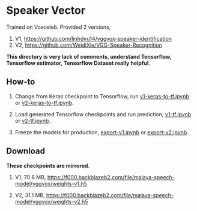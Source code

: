 # Speaker Vector

Trained on Voxceleb. Provided 2 versions, 

1. V1, https://github.com/linhdvu14/vggvox-speaker-identification
2. V2, https://github.com/WeidiXie/VGG-Speaker-Recognition

**This directory is very lack of comments, understand Tensorflow, Tensorflow estimator, Tensorflow Dataset really helpful**.

## How-to

1. Change from Keras checkpoint to Tensorflow, run [v1-keras-to-tf.ipynb](v1-keras-to-tf.ipynb) or [v2-keras-to-tf.ipynb](v1-keras-to-tf.ipynb).

2. Load generated Tensorflow checkpoints and run prediction, [v1-tf.ipynb](v1-tf.ipynb) or [v2-tf.ipynb](v2-tf.ipynb).

3. Freeze the models for production, [export-v1.ipynb](export-v1.ipynb) or [export-v2.ipynb](export-v2.ipynb).

## Download

**These checkpoints are mirrored**.

1. V1, 70.8 MB, https://f000.backblazeb2.com/file/malaya-speech-model/vggvox/weights-v1.h5

2. V2, 31.1 MB, https://f000.backblazeb2.com/file/malaya-speech-model/vggvox/weights-v2.h5